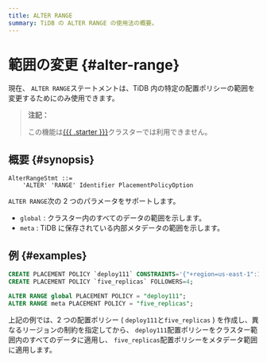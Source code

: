 ```yaml
---
title: ALTER RANGE
summary: TiDB の ALTER RANGE の使用法の概要。
---
```


# 範囲の変更 {#alter-range}

現在、 `ALTER RANGE`ステートメントは、TiDB 内の特定の配置ポリシーの範囲を変更するためにのみ使用できます。

> **注記：**
>
> この機能は[{{{ .starter }}}](https://docs.pingcap.com/tidbcloud/select-cluster-tier#tidb-cloud-serverless)クラスターでは利用できません。

## 概要 {#synopsis}

```ebnf+diagram
AlterRangeStmt ::=
    'ALTER' 'RANGE' Identifier PlacementPolicyOption
```

`ALTER RANGE`次の 2 つのパラメータをサポートします。

-   `global` : クラスター内のすべてのデータの範囲を示します。
-   `meta` : TiDB に保存されている内部メタデータの範囲を示します。

## 例 {#examples}

```sql
CREATE PLACEMENT POLICY `deploy111` CONSTRAINTS='{"+region=us-east-1":1, "+region=us-east-2": 1, "+region=us-west-1": 1}';
CREATE PLACEMENT POLICY `five_replicas` FOLLOWERS=4;

ALTER RANGE global PLACEMENT POLICY = "deploy111";
ALTER RANGE meta PLACEMENT POLICY = "five_replicas";
```

上記の例では、2 つの配置ポリシー ( `deploy111`と`five_replicas` ) を作成し、異なるリージョンの制約を指定してから、 `deploy111`配置ポリシーをクラスター範囲内のすべてのデータに適用し、 `five_replicas`配置ポリシーをメタデータ範囲に適用します。
